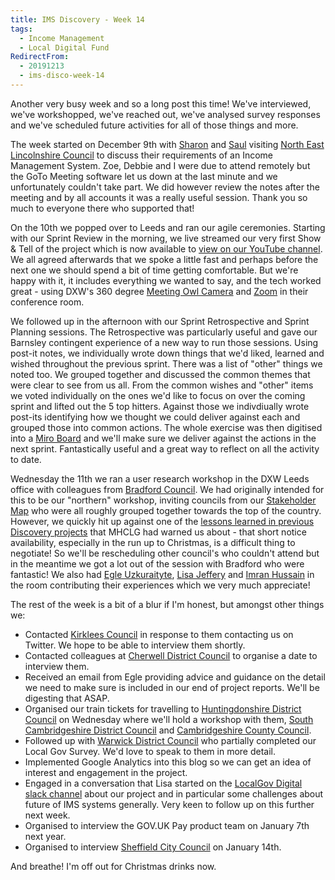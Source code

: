 ```yaml
---
title: IMS Discovery - Week 14
tags: 
  - Income Management
  - Local Digital Fund
RedirectFrom:
  - 20191213
  - ims-disco-week-14
---
```


Another very busy week and so a long post this time! We've interviewed, we've workshopped, we've reached out, we've analysed survey responses and we've scheduled future activities for all of those things and more.

The week started on December 9th with [Sharon](https://twitter.com/pixlz) and [Saul](https://twitter.com/saulcozens) visiting [North East Lincolnshire Council](https://www.nelincs.gov.uk/) to discuss their requirements of an Income Management System. Zoe, Debbie and I were due to attend remotely but the GoTo Meeting software let us down at the last minute and we unfortunately couldn't take part. We did however review the notes after the meeting and by all accounts it was a really useful session. Thank you so much to everyone there who supported that!

On the 10th we popped over to Leeds and ran our agile ceremonies. Starting with our Sprint Review in the morning, we live streamed our very first Show & Tell of the project which is now available to [view on our YouTube channel](https://youtu.be/w4-9LmNb0G0). We all agreed afterwards that we spoke a little fast and perhaps before the next one we should spend a bit of time getting comfortable. But we're happy with it, it includes everything we wanted to say, and the tech worked great - using DXW's 360 degree [Meeting Owl Camera](https://www.owllabs.com/meeting-owl) and [Zoom](https://zoom.us) in their conference room.

We followed up in the afternoon with our Sprint Retrospective and Sprint Planning sessions. The Retrospective was particularly useful and gave our Barnsley contingent experience of a new way to run those sessions. Using post-it notes, we individually wrote down things that we'd liked, learned and wished throughout the previous sprint. There was a list of "other" things we noted too. We grouped together and discussed the common themes that were clear to see from us all. From the common wishes and "other" items we voted individually on the ones we'd like to focus on over the coming sprint and lifted out the 5 top hitters. Against those we indivdiually wrote post-its identifying how we thought we could deliver against each and grouped those into common actions. The whole exercise was then digitised into a [Miro Board](https://miro.com/app/board/o9J_kvkMYm4=/) and we'll make sure we deliver against the actions in the next sprint. Fantastically useful and a great way to reflect on all the activity to date.

Wednesday the 11th we ran a user research workshop in the DXW Leeds office with colleagues from [Bradford Council](https://www.bradford.gov.uk/). We had originally intended for this to be our "northern" workshop, inviting councils from our [Stakeholder Map](https://miro.com/app/board/o9J_kwYo6Ak=/) who were all roughly grouped together towards the top of the country. However, we quickly hit up against one of the [lessons learned in previous Discovery projects](20190927) that MHCLG had warned us about - that short notice availability, especially in the run up to Christmas, is a difficult thing to negotiate! So we'll be rescheduling other council's who couldn't attend but in the meantime we got a lot out of the session with Bradford who were fantastic! We also had [Egle Uzkuraityte](https://twitter.com/egle_a_ieva), [Lisa Jeffery](https://twitter.com/lisajjeffery) and [Imran Hussain](https://twitter.com/ImHuYorks) in the room contributing their experiences which we very much appreciate!

The rest of the week is a bit of a blur if I'm honest, but amongst other things we:

* Contacted [Kirklees Council](https://www.kirklees.gov.uk/) in response to them contacting us on Twitter. We hope to be able to interview them shortly.
* Contacted colleagues at [Cherwell District Council](https://www.cherwell.gov.uk/) to organise a date to interview them.
* Received an email from Egle providing advice and guidance on the detail we need to make sure is included in our end of project reports. We'll be digesting that ASAP.
* Organised our train tickets for travelling to [Huntingdonshire District Council](https://www.huntingdonshire.gov.uk/) on Wednesday where we'll hold a workshop with them, [South Cambridgeshire District Council](https://www.scambs.gov.uk/) and [Cambridgeshire County Council](https://www.cambridgeshire.gov.uk/).
* Followed up with [Warwick District Council](https://www.warwickdc.gov.uk/) who partially completed our Local Gov Survey. We'd love to speak to them in more detail.
* Implemented Google Analytics into this blog so we can get an idea of interest and engagement in the project.
* Engaged in a conversation that Lisa started on the [LocalGov Digital slack channel](https://localdigital.slack.com/) about our project and in particular some challenges about future of IMS systems generally. Very keen to follow up on this further next week.
* Organised to interview the GOV.UK Pay product team on January 7th next year.
* Organised to interview [Sheffield City Council](https://www.sheffield.gov.uk/) on January 14th.

And breathe! I'm off out for Christmas drinks now.